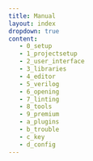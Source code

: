 ```yaml
---
title: Manual
layout: index
dropdown: true
content:
   - 0_setup
   - 1_projectsetup
   - 2_user_interface
   - 3_libraries
   - 4_editor
   - 5_verilog
   - 6_opening
   - 7_linting
   - 8_tools
   - 9_premium
   - a_plugins
   - b_trouble
   - c_key
   - d_config
---
```


